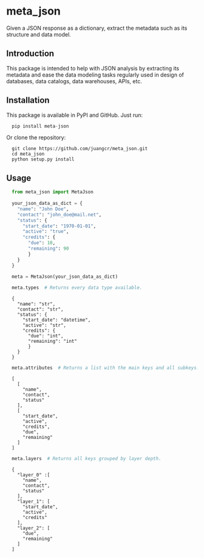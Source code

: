 # meta_json

Given a JSON response as a dictionary, extract the metadata such as its structure and data model. 


## Introduction

This package is intended to help with JSON analysis by extracting its metadata and ease the data modeling tasks regularly used in design of databases, data catalogs, data warehouses, APIs, etc. 


## Installation

This package is available in PyPI and GitHub. Just run:

```python
  pip install meta-json
```

Or clone the repository:

```console
  git clone https://github.com/juangcr/meta_json.git 
  cd meta_json
  python setup.py install
```

## Usage

```python
  from meta_json import MetaJson
  
  your_json_data_as_dict = {
    "name": "John Doe",
    "contact": "john_doe@mail.net",
    "status": {
      "start_date": "1970-01-01",
      "active": "true",
      "credits": {
        "due": 10,
        "remaining": 90
        }
    }
  }

  meta = MetaJson(your_json_data_as_dict)
  
  meta.types  # Returns every data type available.
```

```console
  {
    "name": "str",
    "contact": "str", 
    "status": {
      "start_date": "datetime",
      "active": "str",
      "credits": {
        "due": "int",
        "remaining": "int"
        }
    }
  }
```

```python
  meta.attributes  # Returns a list with the main keys and all subkeys.
```

```console
  [
    [
      "name",
      "contact",
      "status"
    ],
    [
      "start_date",
      "active",
      "credits",
      "due",
      "remaining"
    ]
  ]
```

```python
  meta.layers  # Returns all keys grouped by layer depth.
```

```console
  {
    "layer_0" :[
      "name",
      "contact",
      "status"
    ],
    "layer_1": [
      "start_date",
      "active",
      "credits"
    ],
    "layer_2": [
      "due",
      "remaining"
    ]
  ]
```

